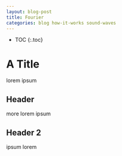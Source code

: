 ```yaml
---
layout: blog-post
title: Fourier
categories: blog how-it-works sound-waves
---
```

* TOC
{:.toc}

# A Title

lorem ipsum

## Header

more lorem ipsum

## Header 2

ipsum lorem